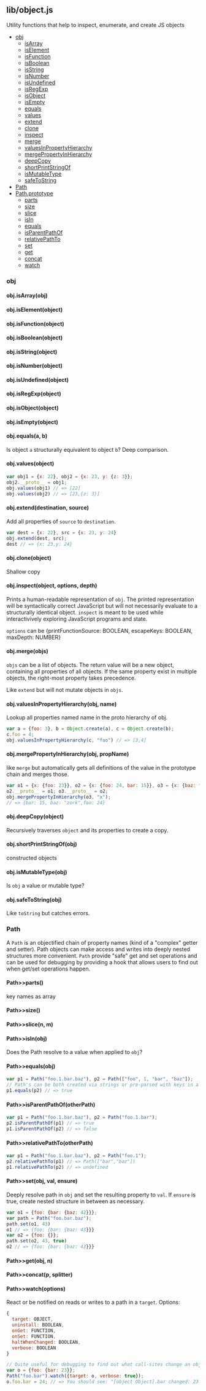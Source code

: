 ## lib/object.js

Utility functions that help to inspect, enumerate, and create JS objects


- [obj](#obj)
  - [isArray](#obj-isArray)
  - [isElement](#obj-isElement)
  - [isFunction](#obj-isFunction)
  - [isBoolean](#obj-isBoolean)
  - [isString](#obj-isString)
  - [isNumber](#obj-isNumber)
  - [isUndefined](#obj-isUndefined)
  - [isRegExp](#obj-isRegExp)
  - [isObject](#obj-isObject)
  - [isEmpty](#obj-isEmpty)
  - [equals](#obj-equals)
  - [values](#obj-values)
  - [extend](#obj-extend)
  - [clone](#obj-clone)
  - [inspect](#obj-inspect)
  - [merge](#obj-merge)
  - [valuesInPropertyHierarchy](#obj-valuesInPropertyHierarchy)
  - [mergePropertyInHierarchy](#obj-mergePropertyInHierarchy)
  - [deepCopy](#obj-deepCopy)
  - [shortPrintStringOf](#obj-shortPrintStringOf)
  - [isMutableType](#obj-isMutableType)
  - [safeToString](#obj-safeToString)
- [Path](#Path)
- [Path.prototype](#Path.prototype)
  - [parts](#Path.prototype-parts)
  - [size](#Path.prototype-size)
  - [slice](#Path.prototype-slice)
  - [isIn](#Path.prototype-isIn)
  - [equals](#Path.prototype-equals)
  - [isParentPathOf](#Path.prototype-isParentPathOf)
  - [relativePathTo](#Path.prototype-relativePathTo)
  - [set](#Path.prototype-set)
  - [get](#Path.prototype-get)
  - [concat](#Path.prototype-concat)
  - [watch](#Path.prototype-watch)

### <a name="obj"></a>obj



#### <a name="obj-isArray"></a>obj.isArray(obj)



#### <a name="obj-isElement"></a>obj.isElement(object)



#### <a name="obj-isFunction"></a>obj.isFunction(object)



#### <a name="obj-isBoolean"></a>obj.isBoolean(object)



#### <a name="obj-isString"></a>obj.isString(object)



#### <a name="obj-isNumber"></a>obj.isNumber(object)



#### <a name="obj-isUndefined"></a>obj.isUndefined(object)



#### <a name="obj-isRegExp"></a>obj.isRegExp(object)



#### <a name="obj-isObject"></a>obj.isObject(object)



#### <a name="obj-isEmpty"></a>obj.isEmpty(object)



#### <a name="obj-equals"></a>obj.equals(a, b)

 Is object `a` structurally equivalent to object `b`? Deep comparison.

#### <a name="obj-values"></a>obj.values(object)

 

```js
var obj1 = {x: 22}, obj2 = {x: 23, y: {z: 3}};
obj2.__proto__ = obj1;
obj.values(obj1) // => [22]
obj.values(obj2) // => [23,{z: 3}]
```

#### <a name="obj-extend"></a>obj.extend(destination, source)

 Add all properties of `source` to `destination`.
 

```js
var dest = {x: 22}, src = {x: 23, y: 24}
obj.extend(dest, src);
dest // => {x: 23,y: 24}
```

#### <a name="obj-clone"></a>obj.clone(object)

 Shallow copy

#### <a name="obj-inspect"></a>obj.inspect(object, options, depth)

 Prints a human-readable representation of `obj`. The printed
 representation will be syntactically correct JavaScript but will not
 necessarily evaluate to a structurally identical object. `inspect` is
 meant to be used while interactivively exploring JavaScript programs and
 state.

 `options` can be {printFunctionSource: BOOLEAN, escapeKeys: BOOLEAN, maxDepth: NUMBER}

#### <a name="obj-merge"></a>obj.merge(objs)

 `objs` can be a list of objects. The return value will be a new object,
 containing all properties of all objects. If the same property exist in
 multiple objects, the right-most property takes precedence.

 Like `extend` but will not mutate objects in `objs`.

#### <a name="obj-valuesInPropertyHierarchy"></a>obj.valuesInPropertyHierarchy(obj, name)

 Lookup all properties named name in the proto hierarchy of obj.
 

```js
var a = {foo: 3}, b = Object.create(a), c = Object.create(b);
c.foo = 4;
obj.valuesInPropertyHierarchy(c, "foo") // => [3,4]
```

#### <a name="obj-mergePropertyInHierarchy"></a>obj.mergePropertyInHierarchy(obj, propName)

 like `merge` but automatically gets all definitions of the value in the
 prototype chain and merges those.
 

```js
var o1 = {x: {foo: 23}}, o2 = {x: {foo: 24, bar: 15}}, o3 = {x: {baz: "zork"}};
o2.__proto__ = o1; o3.__proto__ = o2;
obj.mergePropertyInHierarchy(o3, "x");
// => {bar: 15, baz: "zork",foo: 24}
```

#### <a name="obj-deepCopy"></a>obj.deepCopy(object)

 Recursively traverses `object` and its properties to create a copy.

#### <a name="obj-shortPrintStringOf"></a>obj.shortPrintStringOf(obj)

 constructed objects

#### <a name="obj-isMutableType"></a>obj.isMutableType(obj)

 Is `obj` a value or mutable type?

#### <a name="obj-safeToString"></a>obj.safeToString(obj)

 Like `toString` but catches errors.

### <a name="Path"></a>Path

 A `Path` is an objectified chain of property names (kind of a "complex"
 getter and setter). Path objects can make access and writes into deeply nested
 structures more convenient. `Path` provide "safe" get and set operations and
 can be used for debugging by providing a hook that allows users to find out
 when get/set operations happen.

#### <a name="Path.prototype-parts"></a>Path>>parts()

key names as array

#### <a name="Path.prototype-size"></a>Path>>size()



#### <a name="Path.prototype-slice"></a>Path>>slice(n, m)



#### <a name="Path.prototype-isIn"></a>Path>>isIn(obj)

 Does the Path resolve to a value when applied to `obj`?

#### <a name="Path.prototype-equals"></a>Path>>equals(obj)

 

```js
var p1 = Path("foo.1.bar.baz"), p2 = Path(["foo", 1, "bar", "baz"]);
// Path's can be both created via strings or pre-parsed with keys in a list.
p1.equals(p2) // => true
```

#### <a name="Path.prototype-isParentPathOf"></a>Path>>isParentPathOf(otherPath)

 

```js
var p1 = Path("foo.1.bar.baz"), p2 = Path("foo.1.bar");
p2.isParentPathOf(p1) // => true
p1.isParentPathOf(p2) // => false
```

#### <a name="Path.prototype-relativePathTo"></a>Path>>relativePathTo(otherPath)

 

```js
var p1 = Path("foo.1.bar.baz"), p2 = Path("foo.1");
p2.relativePathTo(p1) // => Path(["bar","baz"])
p1.relativePathTo(p2) // => undefined
```

#### <a name="Path.prototype-set"></a>Path>>set(obj, val, ensure)

 Deeply resolve path in `obj` and set the resulting property to `val`. If
 `ensure` is true, create nested structure in between as necessary.
 

```js
var o1 = {foo: {bar: {baz: 42}}};
var path = Path("foo.bar.baz");
path.set(o1, 43)
o1 // => {foo: {bar: {baz: 43}}}
var o2 = {foo: {}};
path.set(o2, 43, true)
o2 // => {foo: {bar: {baz: 43}}}
```

#### <a name="Path.prototype-get"></a>Path>>get(obj, n)



#### <a name="Path.prototype-concat"></a>Path>>concat(p, splitter)



#### <a name="Path.prototype-watch"></a>Path>>watch(options)

 React or be notified on reads or writes to a path in a `target`. Options:
 ```js
 {
   target: OBJECT,
   uninstall: BOOLEAN,
   onGet: FUNCTION,
   onSet: FUNCTION,
   haltWhenChanged: BOOLEAN,
   verbose: BOOLEAN
 }
 ```
 

```js
// Quite useful for debugging to find out what call-sites change an object.
var o = {foo: {bar: 23}};
Path("foo.bar").watch({target: o, verbose: true});
o.foo.bar = 24; // => You should see: "[object Object].bar changed: 23 -> 24"
```